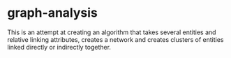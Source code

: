# graph-analysis
This is an attempt at creating an algorithm that takes several entities and relative linking attributes, creates a network and creates clusters of entities linked directly or indirectly together.

